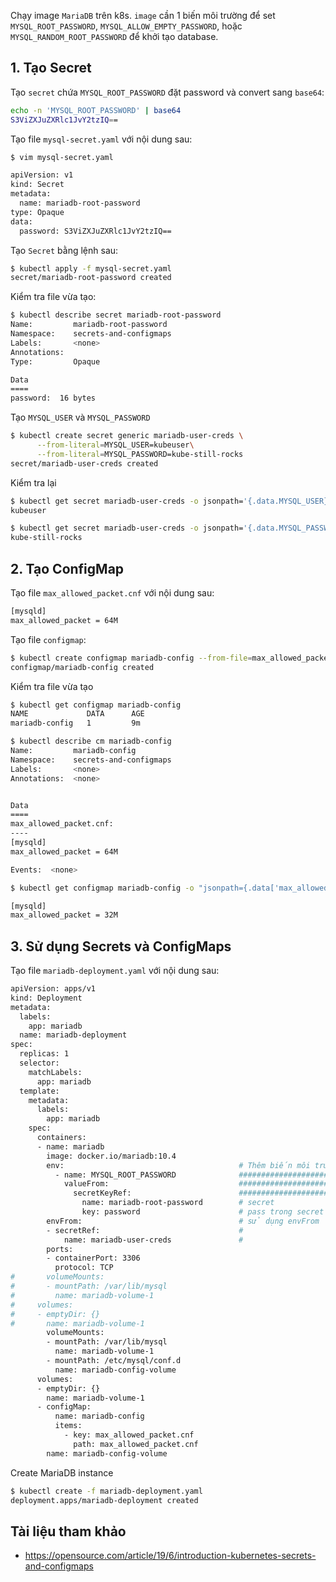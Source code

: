 Chạy image `MariaDB` trên k8s. `image` cần 1 biến môi trường để set `MYSQL_ROOT_PASSWORD`, `MYSQL_ALLOW_EMPTY_PASSWORD`, hoặc `MYSQL_RANDOM_ROOT_PASSWORD` để khởi tạo database.

## 1. Tạo Secret 
Tạo `secret` chứa `MYSQL_ROOT_PASSWORD` đặt password và convert sang `base64`:
```sh
echo -n 'MYSQL_ROOT_PASSWORD' | base64
S3ViZXJuZXRlc1JvY2tzIQ==
```
Tạo file `mysql-secret.yaml` với nội dung sau:
```sh
$ vim mysql-secret.yaml

apiVersion: v1
kind: Secret
metadata:
  name: mariadb-root-password
type: Opaque
data:
  password: S3ViZXJuZXRlc1JvY2tzIQ==
```
Tạo `Secret` bằng lệnh sau:
```sh
$ kubectl apply -f mysql-secret.yaml
secret/mariadb-root-password created
```
Kiểm tra file vừa tạo:
```sh
$ kubectl describe secret mariadb-root-password
Name:         mariadb-root-password
Namespace:    secrets-and-configmaps
Labels:       <none>
Annotations:
Type:         Opaque

Data
====
password:  16 bytes
```
Tạo `MYSQL_USER` và `MYSQL_PASSWORD`
```sh
$ kubectl create secret generic mariadb-user-creds \
      --from-literal=MYSQL_USER=kubeuser\
      --from-literal=MYSQL_PASSWORD=kube-still-rocks
secret/mariadb-user-creds created
```
Kiểm tra lại 
```sh
$ kubectl get secret mariadb-user-creds -o jsonpath='{.data.MYSQL_USER}' | base64 --decode -
kubeuser

$ kubectl get secret mariadb-user-creds -o jsonpath='{.data.MYSQL_PASSWORD}' | base64 --decode -
kube-still-rocks
```
## 2. Tạo ConfigMap
Tạo file `max_allowed_packet.cnf` với nội dung sau:
```sh
[mysqld]
max_allowed_packet = 64M
```
Tạo file `configmap`:
```sh
$ kubectl create configmap mariadb-config --from-file=max_allowed_packet.cnf
configmap/mariadb-config created
```
Kiểm tra file vừa tạo
```sh
$ kubectl get configmap mariadb-config
NAME             DATA      AGE
mariadb-config   1         9m
```
```sh
$ kubectl describe cm mariadb-config
Name:         mariadb-config
Namespace:    secrets-and-configmaps
Labels:       <none>
Annotations:  <none>


Data
====
max_allowed_packet.cnf:
----
[mysqld]
max_allowed_packet = 64M

Events:  <none>
```
```sh
$ kubectl get configmap mariadb-config -o "jsonpath={.data['max_allowed_packet\.cnf']}"

[mysqld]
max_allowed_packet = 32M
```



## 3. Sử dụng Secrets và ConfigMaps
Tạo file `mariadb-deployment.yaml` với nội dung sau:
```sh
apiVersion: apps/v1
kind: Deployment
metadata:
  labels:
    app: mariadb
  name: mariadb-deployment
spec:
  replicas: 1
  selector:
    matchLabels:
      app: mariadb
  template:
    metadata:
      labels:
        app: mariadb
    spec:
      containers:
      - name: mariadb
        image: docker.io/mariadb:10.4
        env:                                       # Thêm biến môi trường từ đây
          - name: MYSQL_ROOT_PASSWORD              #############################
            valueFrom:                             #############################
              secretKeyRef:                        #############################
                name: mariadb-root-password        # secret
                key: password                      # pass trong secret
        envFrom:                                   # sử dụng envFrom
        - secretRef:                               #
            name: mariadb-user-creds               #
        ports:
        - containerPort: 3306
          protocol: TCP
#       volumeMounts:
#       - mountPath: /var/lib/mysql
#         name: mariadb-volume-1
#     volumes:
#     - emptyDir: {}
#       name: mariadb-volume-1
        volumeMounts:
        - mountPath: /var/lib/mysql
          name: mariadb-volume-1
        - mountPath: /etc/mysql/conf.d
          name: mariadb-config-volume
      volumes:
      - emptyDir: {}
        name: mariadb-volume-1
      - configMap:
          name: mariadb-config
          items:
            - key: max_allowed_packet.cnf
              path: max_allowed_packet.cnf
        name: mariadb-config-volume
```        
Create MariaDB instance
```sh
$ kubectl create -f mariadb-deployment.yaml
deployment.apps/mariadb-deployment created
```
## Tài liệu tham khảo
- https://opensource.com/article/19/6/introduction-kubernetes-secrets-and-configmaps
